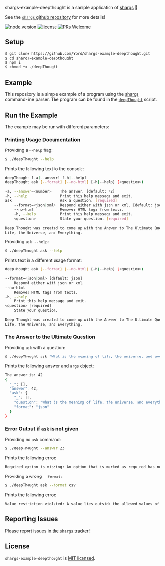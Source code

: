shargs-example-deepthought is a sample application of [shargs][shargs] 🦈.

See the [`shargs` github repository][shargs] for more details!

[![node version][shield-node]][node]
[![license][shield-license]][license]
[![PRs Welcome][shield-prs]][contribute]

## Setup

```bash
$ git clone https://github.com/Yord/shargs-example-deepthought.git
$ cd shargs-example-deepthought
$ npm i
$ chmod +x ./deepThought
```

## Example

This repository is a simple example of a program using the [shargs][shargs] command-line parser.
The program can be found in the [`deepThought`][deepThought] script.

## Run the Example

The example may be run with different parameters:

### Printing Usage Documentation

Providing a `--help` flag:

```bash
$ ./deepThought --help
```

Prints the following text to the console:

```bash
deepThought [-a|--answer] [-h|--help]                                           
deepThought ask [--format] [--no-html] [-h|--help] (<question>)                 
                                                                                
-a, --answer=<number>    The answer. [default: 42]                              
-h, --help               Print this help message and exit.                      
ask                      Ask a question. [required]                             
    --format=<json|xml>  Respond either with json or xml. [default: json]       
    --no-html            Removes HTML tags from texts.                          
    -h, --help           Print this help message and exit.                      
    <question>           State your question. [required]                        
                                                                                
Deep Thought was created to come up with the Answer to The Ultimate Question of 
Life, the Universe, and Everything.                                             
```

Providing `ask --help`:

```bash
$ ./deepThought ask --help
```

Prints text in a different usage format:

```bash
deepThought ask [--format] [--no-html] [-h|--help] (<question>)                 
                                                                                
--format=<json|xml> [default: json]                                             
    Respond either with json or xml.                                            
--no-html                                                                       
    Removes HTML tags from texts.                                               
-h, --help                                                                      
    Print this help message and exit.                                           
<question> [required]                                                           
    State your question.                                                        
                                                                                
Deep Thought was created to come up with the Answer to The Ultimate Question of 
Life, the Universe, and Everything.                                             
```

### The Answer to the Ultimate Question

Providing `ask` with a question:

```bash
$ ./deepThought ask "What is the meaning of life, the universe, and everything?"
```

Prints the following answer and `args` object:

```bash
The answer is: 42
{
  "_": [],
  "answer": 42,
  "ask": {
    "_": [],
    "question": "What is the meaning of life, the universe, and everything?",
    "format": "json"
  }
}
```

### Error Output if `ask` is not given

Providing no `ask` command:

```bash
$ ./deepThought --answer 23
```

Prints the following error:

```bash
Required option is missing: An option that is marked as required has not been provided.
```

Providing a wrong `--format`:

```bash
$ ./deepThought ask --format csv
```

Prints the following error:

```bash
Value restriction violated: A value lies outside the allowed values of an option.
```

## Reporting Issues

Please report issues [in the `shargs` tracker][issues]!

## License

`shargs-example-deepthought` is [MIT licensed][license].



[contribute]: https://github.com/Yord/shargs#contributing
[deepThought]: https://github.com/Yord/shargs-example-deepthought/blob/master/deepThought
[issues]: https://github.com/Yord/shargs/issues
[license]: https://github.com/Yord/shargs-example-deepthought/blob/master/LICENSE
[node]: https://nodejs.org/
[shargs]: https://github.com/Yord/shargs
[shield-license]: https://img.shields.io/badge/license-MIT-yellow.svg?labelColor=313A42
[shield-node]: https://img.shields.io/node/v/shargs?color=red&labelColor=313A42
[shield-prs]: https://img.shields.io/badge/PRs-welcome-green.svg?labelColor=313A42